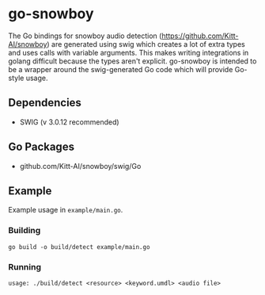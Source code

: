 # go-snowboy

The Go bindings for snowboy audio detection (https://github.com/Kitt-AI/snowboy) are generated using swig which
 creates a lot of extra types and uses calls with variable arguments. This makes writing integrations in golang difficult
 because the types aren't explicit. go-snowboy is intended to be a wrapper around the swig-generated Go code which will
 provide Go-style usage.

## Dependencies
* SWIG (v 3.0.12 recommended)
## Go Packages
* github.com/Kitt-AI/snowboy/swig/Go

## Example

Example usage in `example/main.go`.

### Building
```
go build -o build/detect example/main.go
```

### Running
```
usage: ./build/detect <resource> <keyword.umdl> <audio file>
```